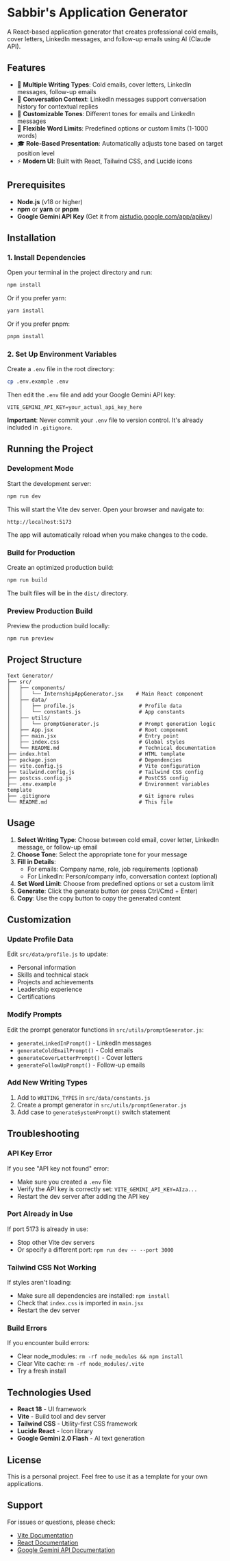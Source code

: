 # Sabbir's Application Generator

A React-based application generator that creates professional cold emails, cover letters, LinkedIn messages, and follow-up emails using AI (Claude API).

## Features

- 🎯 **Multiple Writing Types**: Cold emails, cover letters, LinkedIn messages, follow-up emails
- 💬 **Conversation Context**: LinkedIn messages support conversation history for contextual replies
- 🎨 **Customizable Tones**: Different tones for emails and LinkedIn messages
- 📏 **Flexible Word Limits**: Predefined options or custom limits (1-1000 words)
- 🎓 **Role-Based Presentation**: Automatically adjusts tone based on target position level
- ⚡ **Modern UI**: Built with React, Tailwind CSS, and Lucide icons

## Prerequisites

- **Node.js** (v18 or higher)
- **npm** or **yarn** or **pnpm**
- **Google Gemini API Key** (Get it from [aistudio.google.com/app/apikey](https://aistudio.google.com/app/apikey))

## Installation

### 1. Install Dependencies

Open your terminal in the project directory and run:

```bash
npm install
```

Or if you prefer yarn:
```bash
yarn install
```

Or if you prefer pnpm:
```bash
pnpm install
```

### 2. Set Up Environment Variables

Create a `.env` file in the root directory:

```bash
cp .env.example .env
```

Then edit the `.env` file and add your Google Gemini API key:

```env
VITE_GEMINI_API_KEY=your_actual_api_key_here
```

**Important**: Never commit your `.env` file to version control. It's already included in `.gitignore`.

## Running the Project

### Development Mode

Start the development server:

```bash
npm run dev
```

This will start the Vite dev server. Open your browser and navigate to:
```
http://localhost:5173
```

The app will automatically reload when you make changes to the code.

### Build for Production

Create an optimized production build:

```bash
npm run build
```

The built files will be in the `dist/` directory.

### Preview Production Build

Preview the production build locally:

```bash
npm run preview
```

## Project Structure

```
Text Generator/
├── src/
│   ├── components/
│   │   └── InternshipAppGenerator.jsx    # Main React component
│   ├── data/
│   │   ├── profile.js                     # Profile data
│   │   └── constants.js                   # App constants
│   ├── utils/
│   │   └── promptGenerator.js             # Prompt generation logic
│   ├── App.jsx                            # Root component
│   ├── main.jsx                           # Entry point
│   ├── index.css                          # Global styles
│   └── README.md                          # Technical documentation
├── index.html                             # HTML template
├── package.json                           # Dependencies
├── vite.config.js                         # Vite configuration
├── tailwind.config.js                     # Tailwind CSS config
├── postcss.config.js                      # PostCSS config
├── .env.example                           # Environment variables template
├── .gitignore                             # Git ignore rules
└── README.md                              # This file
```

## Usage

1. **Select Writing Type**: Choose between cold email, cover letter, LinkedIn message, or follow-up email
2. **Choose Tone**: Select the appropriate tone for your message
3. **Fill in Details**:
   - For emails: Company name, role, job requirements (optional)
   - For LinkedIn: Person/company info, conversation context (optional)
4. **Set Word Limit**: Choose from predefined options or set a custom limit
5. **Generate**: Click the generate button (or press Ctrl/Cmd + Enter)
6. **Copy**: Use the copy button to copy the generated content

## Customization

### Update Profile Data

Edit `src/data/profile.js` to update:
- Personal information
- Skills and technical stack
- Projects and achievements
- Leadership experience
- Certifications

### Modify Prompts

Edit the prompt generator functions in `src/utils/promptGenerator.js`:
- `generateLinkedInPrompt()` - LinkedIn messages
- `generateColdEmailPrompt()` - Cold emails
- `generateCoverLetterPrompt()` - Cover letters
- `generateFollowUpPrompt()` - Follow-up emails

### Add New Writing Types

1. Add to `WRITING_TYPES` in `src/data/constants.js`
2. Create a prompt generator in `src/utils/promptGenerator.js`
3. Add case to `generateSystemPrompt()` switch statement

## Troubleshooting

### API Key Error
If you see "API key not found" error:
- Make sure you created a `.env` file
- Verify the API key is correctly set: `VITE_GEMINI_API_KEY=AIza...`
- Restart the dev server after adding the API key

### Port Already in Use
If port 5173 is already in use:
- Stop other Vite dev servers
- Or specify a different port: `npm run dev -- --port 3000`

### Tailwind CSS Not Working
If styles aren't loading:
- Make sure all dependencies are installed: `npm install`
- Check that `index.css` is imported in `main.jsx`
- Restart the dev server

### Build Errors
If you encounter build errors:
- Clear node_modules: `rm -rf node_modules && npm install`
- Clear Vite cache: `rm -rf node_modules/.vite`
- Try a fresh install

## Technologies Used

- **React 18** - UI framework
- **Vite** - Build tool and dev server
- **Tailwind CSS** - Utility-first CSS framework
- **Lucide React** - Icon library
- **Google Gemini 2.0 Flash** - AI text generation

## License

This is a personal project. Feel free to use it as a template for your own applications.

## Support

For issues or questions, please check:
- [Vite Documentation](https://vitejs.dev/)
- [React Documentation](https://react.dev/)
- [Google Gemini API Documentation](https://ai.google.dev/docs)
